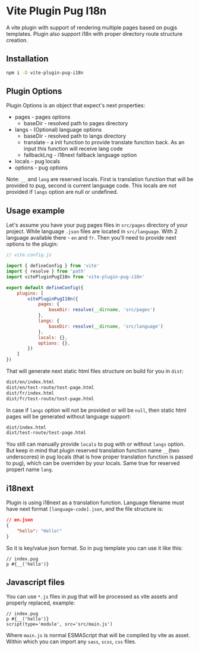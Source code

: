 # Vite Plugin Pug I18n

A vite plugin with support of rendering multiple pages based on pugjs templates. Plugin also support i18n with proper directory route structure creation.

## Installation
```bash
npm i -D vite-plugin-pug-i18n
```

## Plugin Options
Plugin Options is an object that expect's next properties:
* pages - pages options
    * baseDir - resolved path to pages directory
* langs - (Optional) language options
    * baseDir - resolved path to langs directory
    * translate - a init function to provide translate function back. As an input this function will receive lang code
    * fallbackLng - i18next fallback language option
* locals - pug locals
* options - pug options

Note: `__` and `lang` are reserved locals. First is translation function that will be provided to pug, second is current language code. This locals are not provided if `langs` option are null or undefined.

## Usage example

Let's assume you have your pug pages files in `src/pages` directory of your project. While language `.json` files are located in `src/language`. With 2 language available there - `en` and `fr`. Then you'll need to provide next options to the plugin:

```javascript
// vite.config.js

import { defineConfig } from 'vite'
import { resolve } from 'path'
import vitePluginPugI18n from 'vite-plugin-pug-i18n'

export default defineConfig({
    plugins: [
        vitePluginPugI18n({
            pages: {
                baseDir: resolve(__dirname, 'src/pages')
            },
            langs: {
                baseDir: resolve(__dirname, 'src/language')
            },
            locals: {},
            options: {},
        })
    ]
})
```

That will generate next static html files structure on build for you in `dist`:
```bash
dist/en/index.html
dist/en/test-route/test-page.html
dist/fr/index.html
dist/fr/test-route/test-page.html
```

In case if `langs` option will not be provided or will be `null`, then static html pages will be generated without language support:
```bash
dist/index.html
dist/test-route/test-page.html
```

You still can manually provide `locals` to pug with or without `langs` option. But keep in mind that plugin reserved translation function name `__`(two underscores) in pug locals (that is how proper translation function is passed to pug), which can be overriden by your locals. Same true for reserved propert name `lang`.

## i18next

Plugin is using i18next as a translation function. Language filename must have next format `[language-code].json`, and the file structure is:
```json
// en.json
{
    "hello": "Hello!"
}
```

So it is key/value json format. So in pug template you can use it like this:
```pug
// index.pug
p #{__('hello')}
```

## Javascript files

You can use `*.js` files in pug that will be processed as vite assets and properly replaced, example:
```pug
// index.pug
p #{__('hello')}
script(type='module', src='src/main.js')
```

Where `main.js` is normal ESMAScript that will be compiled by vite as asset. Within which you can import any `sass`, `scss`, `css` files.
